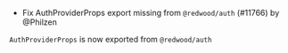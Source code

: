 - Fix AuthProviderProps export missing from `@redwood/auth` (#11766) by @Philzen

`AuthProviderProps` is now exported from `@redwood/auth`
